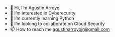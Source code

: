 - 👋 Hi, I’m Agustin Arroyo
- 👀 I’m interested in Cyberecurity
- 🌱 I’m currently learning Python
- 💞️ I’m looking to collaborate on Cloud Security
- 📫 How to reach me agustinarroyojr@gmail.com

<!---
agustinarroyojr/agustinarroyojr is a ✨ special ✨ repository because its `README.md` (this file) appears on your GitHub profile.
You can click the Preview link to take a look at your changes.
--->
